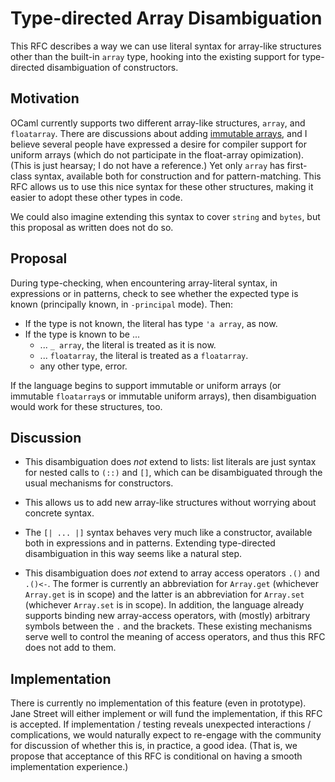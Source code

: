 # Type-directed Array Disambiguation

This RFC describes a way we can use literal syntax for array-like structures
other than the built-in `array` type, hooking into the existing support for
type-directed disambiguation of constructors.

## Motivation

OCaml currently supports two different array-like structures, `array`, and
`floatarray`. There are discussions about adding [immutable
arrays](https://github.com/ocaml/ocaml/pull/13097), and I believe several people
have expressed a desire for compiler support for uniform arrays (which do not
participate in the float-array opimization). (This is just hearsay; I do not
have a reference.) Yet only `array` has first-class syntax, available both for
construction and for pattern-matching. This RFC allows us to use this nice
syntax for these other structures, making it easier to adopt these other types
in code.

We could also imagine extending this syntax to cover `string` and `bytes`, but
this proposal as written does not do so.

## Proposal

During type-checking, when encountering array-literal syntax, in expressions or
in patterns, check to see whether the expected type is known (principally known,
in `-principal` mode). Then:

* If the type is not known, the literal has type `'a array`, as now.
* If the type is known to be ...
  * ... `_ array`, the literal is treated as it is now.
  * ... `floatarray`, the literal is treated as a `floatarray`.
  * any other type, error.
  
If the language begins to support immutable or uniform arrays (or immutable
`floatarray`s or immutable uniform arrays), then disambiguation would work for
these structures, too.

## Discussion

* This disambiguation does *not* extend to lists: list literals are just syntax
for nested calls to `(::)` and `[]`, which can be disambiguated through the
usual mechanisms for constructors.

* This allows us to add new array-like structures without worrying about
  concrete syntax.
  
* The `[| ... |]` syntax behaves very much like a constructor, available both in
  expressions and in patterns. Extending type-directed disambiguation in this
  way seems like a natural step.
  
* This disambiguation does *not* extend to array access operators `.()` and
  `.()<-`. The former is currently an abbreviation for `Array.get` (whichever
  `Array.get` is in scope) and the latter is an abbreviation for `Array.set`
  (whichever `Array.set` is in scope). In addition, the language already
  supports binding new array-access operators, with (mostly) arbitrary symbols
  between the `.` and the brackets. These existing mechanisms serve well to
  control the meaning of access operators, and thus this RFC does not add to
  them.
  
## Implementation

There is currently no implementation of this feature (even in prototype). Jane
Street will either implement or will fund the implementation, if this RFC is
accepted. If implementation / testing reveals unexpected interactions /
complications, we would naturally expect to re-engage with the community for
discussion of whether this is, in practice, a good idea. (That is, we propose
that acceptance of this RFC is conditional on having a smooth implementation
experience.)

